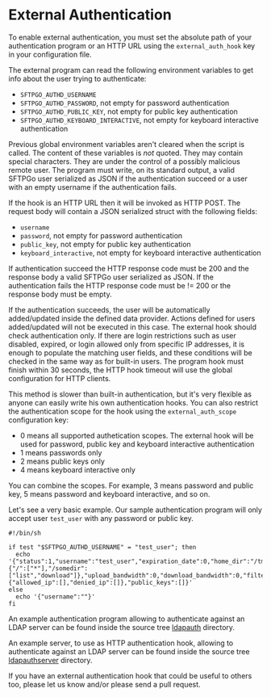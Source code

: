 # External Authentication

To enable external authentication, you must set the absolute path of your authentication program or an HTTP URL using the `external_auth_hook` key in your configuration file.

The external program can read the following environment variables to get info about the user trying to authenticate:

- `SFTPGO_AUTHD_USERNAME`
- `SFTPGO_AUTHD_PASSWORD`, not empty for password authentication
- `SFTPGO_AUTHD_PUBLIC_KEY`, not empty for public key authentication
- `SFTPGO_AUTHD_KEYBOARD_INTERACTIVE`, not empty for keyboard interactive authentication

Previous global environment variables aren't cleared when the script is called. The content of these variables is _not_ quoted. They may contain special characters. They are under the control of a possibly malicious remote user.
The program must write, on its standard output, a valid SFTPGo user serialized as JSON if the authentication succeed or a user with an empty username if the authentication fails.

If the hook is an HTTP URL then it will be invoked as HTTP POST. The request body will contain a JSON serialized struct with the following fields:

- `username`
- `password`, not empty for password authentication
- `public_key`, not empty for public key authentication
- `keyboard_interactive`, not empty for keyboard interactive authentication

If authentication succeed the HTTP response code must be 200 and the response body a valid SFTPGo user serialized as JSON. If the authentication fails the HTTP response code must be != 200 or the response body must be empty.

If the authentication succeeds, the user will be automatically added/updated inside the defined data provider. Actions defined for users added/updated will not be executed in this case.
The external hook should check authentication only. If there are login restrictions such as user disabled, expired, or login allowed only from specific IP addresses, it is enough to populate the matching user fields, and these conditions will be checked in the same way as for built-in users.
The program hook must finish within 30 seconds, the HTTP hook timeout will use the global configuration for HTTP clients.

This method is slower than built-in authentication, but it's very flexible as anyone can easily write his own authentication hooks.
You can also restrict the authentication scope for the hook using the `external_auth_scope` configuration key:

- 0 means all supported authetication scopes. The external hook will be used for password, public key and keyboard interactive authentication
- 1 means passwords only
- 2 means public keys only
- 4 means keyboard interactive only

You can combine the scopes. For example, 3 means password and public key, 5 means password and keyboard interactive, and so on.

Let's see a very basic example. Our sample authentication program will only accept user `test_user` with any password or public key.

```shell
#!/bin/sh

if test "$SFTPGO_AUTHD_USERNAME" = "test_user"; then
  echo '{"status":1,"username":"test_user","expiration_date":0,"home_dir":"/tmp/test_user","uid":0,"gid":0,"max_sessions":0,"quota_size":0,"quota_files":100000,"permissions":{"/":["*"],"/somedir":["list","download"]},"upload_bandwidth":0,"download_bandwidth":0,"filters":{"allowed_ip":[],"denied_ip":[]},"public_keys":[]}'
else
  echo '{"username":""}'
fi
```

An example authentication program allowing to authenticate against an LDAP server can be found inside the source tree [ldapauth](../examples/ldapauth) directory.

An example server, to use as HTTP authentication hook, allowing to authenticate against an LDAP server can be found inside the source tree [ldapauthserver](../examples/ldapauthserver) directory.

If you have an external authentication hook that could be useful to others too, please let us know and/or please send a pull request.
